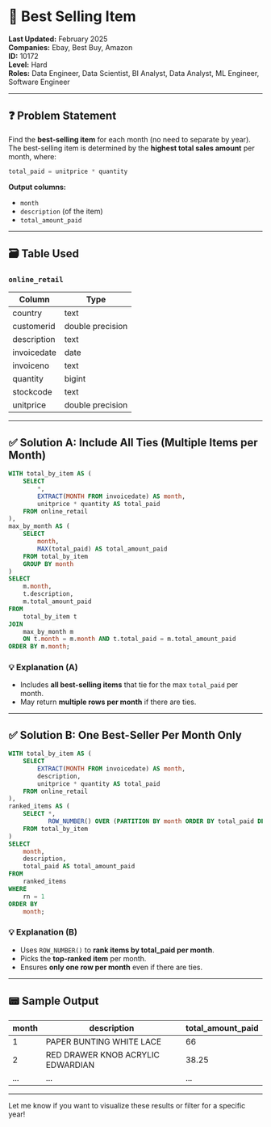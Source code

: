 # 🌟 Best Selling Item

**Last Updated:** February 2025  
**Companies:** Ebay, Best Buy, Amazon  
**ID:** 10172  
**Level:** Hard  
**Roles:** Data Engineer, Data Scientist, BI Analyst, Data Analyst, ML Engineer, Software Engineer

---

## ❓ Problem Statement

Find the **best-selling item** for each month (no need to separate by year).  
The best-selling item is determined by the **highest total sales amount** per month, where:

```sql
total_paid = unitprice * quantity
```

**Output columns:**
- `month`
- `description` (of the item)
- `total_amount_paid`

---

## 🗃️ Table Used

### `online_retail`
| Column       | Type            |
|--------------|-----------------|
| country      | text            |
| customerid   | double precision|
| description  | text            |
| invoicedate  | date            |
| invoiceno    | text            |
| quantity     | bigint          |
| stockcode    | text            |
| unitprice    | double precision|

---

## ✅ Solution A: Include All Ties (Multiple Items per Month)

```sql
WITH total_by_item AS (
    SELECT 
        *,
        EXTRACT(MONTH FROM invoicedate) AS month,
        unitprice * quantity AS total_paid
    FROM online_retail
),
max_by_month AS (
    SELECT 
        month,
        MAX(total_paid) AS total_amount_paid
    FROM total_by_item
    GROUP BY month
)
SELECT 
    m.month,
    t.description,
    m.total_amount_paid
FROM 
    total_by_item t
JOIN 
    max_by_month m 
    ON t.month = m.month AND t.total_paid = m.total_amount_paid
ORDER BY m.month;
```

### 💡 Explanation (A)
- Includes **all best-selling items** that tie for the max `total_paid` per month.
- May return **multiple rows per month** if there are ties.

---

## ✅ Solution B: One Best-Seller Per Month Only

```sql
WITH total_by_item AS (
    SELECT 
        EXTRACT(MONTH FROM invoicedate) AS month,
        description,
        unitprice * quantity AS total_paid
    FROM online_retail
),
ranked_items AS (
    SELECT *,
           ROW_NUMBER() OVER (PARTITION BY month ORDER BY total_paid DESC) AS rn
    FROM total_by_item
)
SELECT 
    month, 
    description, 
    total_paid AS total_amount_paid
FROM 
    ranked_items
WHERE 
    rn = 1
ORDER BY 
    month;
```

### 💡 Explanation (B)
- Uses `ROW_NUMBER()` to **rank items by total_paid per month**.
- Picks the **top-ranked item** per month.
- Ensures **only one row per month** even if there are ties.

---

## 📟 Sample Output

| month | description                     | total_amount_paid |
|-------|----------------------------------|--------------------|
| 1     | PAPER BUNTING WHITE LACE        | 66                 |
| 2     | RED DRAWER KNOB ACRYLIC EDWARDIAN| 38.25              |
| ...   | ...                              | ...                |

---

Let me know if you want to visualize these results or filter for a specific year!

